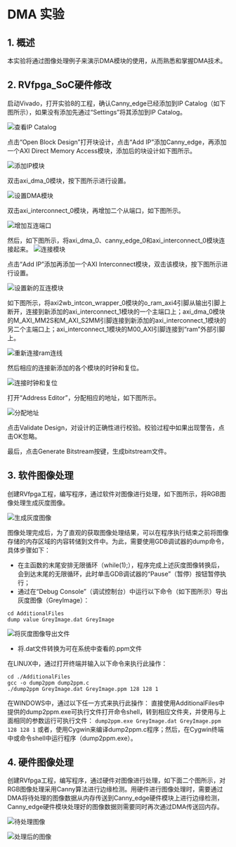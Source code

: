 # DMA 实验

## 1. 概述
本实验将通过图像处理例子来演示DMA模块的使用，从而熟悉和掌握DMA技术。

## 2. RVfpga_SoC硬件修改
启动Vivado，打开实验8的工程，确认Canny_edge已经添加到IP Catalog（如下图所示），如果没有添加先通过“Settings”将其添加到IP Catalog。

![查看IP Catalog](image_2022012201.png)

点击“Open Block Design”打开块设计，点击“Add IP”添加Canny_edge，再添加一个AXI Direct Memory Access模块，添加后的块设计如下图所示。

![添加IP模块](image_2022012202.png)

双击axi_dma_0模块，按下图所示进行设置。

![设置DMA模块](image_2022012203.png)

双击axi_interconnect_0模块，再增加二个从端口，如下图所示。

![增加互连端口](image_2022012204.png)

然后，如下图所示，将axi_dma_0、canny_edge_0和axi_interconnect_0模块连接起来。
![连接模块](image_2022012205.png)

点击“Add IP”添加再添加一个AXI Interconnect模块，双击该模块，按下图所示进行设置。

![设置新的互连模块](image_2022012206.png)

如下图所示，将axi2wb_intcon_wrapper_0模块的o_ram_axi4引脚从输出引脚上断开，连接到新添加的axi_interconnect_1模块的一个主端口上；axi_dma_0模块的M_AXI_MM2S和M_AXI_S2MM引脚连接到新添加的axi_interconnect_1模块的另二个主端口上；axi_interconnect_1模块的M00_AXI引脚连接到“ram”外部引脚上。

![重新连接ram连线](image_2022012207.png)

然后相应的连接新添加的各个模块的时钟和复位。

![连接时钟和复位](image_2022012208.png)

打开“Address Editor”，分配相应的地址，如下图所示。

![分配地址](image_2022012209.png)

点击Validate Design，对设计的正确性进行校验。校验过程中如果出现警告，点击OK忽略。

最后，点击Generate Bitstream按键，生成bitstream文件。

## 3. 软件图像处理
创建RVfpga工程，编写程序，通过软件对图像进行处理，如下图所示，将RGB图像处理生成灰度图像。

![生成灰度图像](image_2022012210.png)

图像处理完成后，为了直观的获取图像处理结果，可以在程序执行结束之前将图像存储的内存区域的内容转储到文件中。为此，需要使用GDB调试器的dump命令，具体步骤如下：

- 在主函数的末尾安排无限循环（while(1);），程序完成上述灰度图像转换后，会到达末尾的无限循环，此时单击GDB调试器的“Pause”（暂停）按钮暂停执行；
- 通过在“Debug Console”（调试控制台）中运行以下命令（如下图所示）导出灰度图像（GreyImage）：

```
cd AdditionalFiles
dump value GreyImage.dat GreyImage
```

![将灰度图像导出文件](image_2022012212.png)

- 将.dat文件转换为可在系统中查看的.ppm文件

在LINUX中，通过打开终端并输入以下命令来执行此操作：

```
cd ./AdditionalFiles
gcc -o dump2ppm dump2ppm.c
./dump2ppm GreyImage.dat GreyImage.ppm 128 128 1
```

在WINDOWS中，通过以下任一方式来执行此操作：
直接使用AdditionalFiles中提供的dump2ppm.exe可执行文件打开命令shell，转到相应文件夹，并使用与上面相同的参数运行可执行文件：
`dump2ppm.exe GreyImage.dat GreyImage.ppm 128 128 1`
或者，使用Cygwin来编译dump2ppm.c程序；然后，在Cygwin终端中或命令shell中运行程序（dump2ppm.exe）。

## 4. 硬件图像处理
创建RVfpga工程，编写程序，通过硬件对图像进行处理，如下面二个图所示，对RGB图像处理采用Canny算法进行边缘检测。用硬件进行图像处理时，需要通过DMA将待处理的图像数据从内存传送到Canny_edge硬件模块上进行边缘检测，Canny_edge硬件模块处理好的图像数据则需要同时再次通过DMA传送回内存。

![待处理图像](image_2022012211.png)

![处理后的图像](image_2022012212.png)




